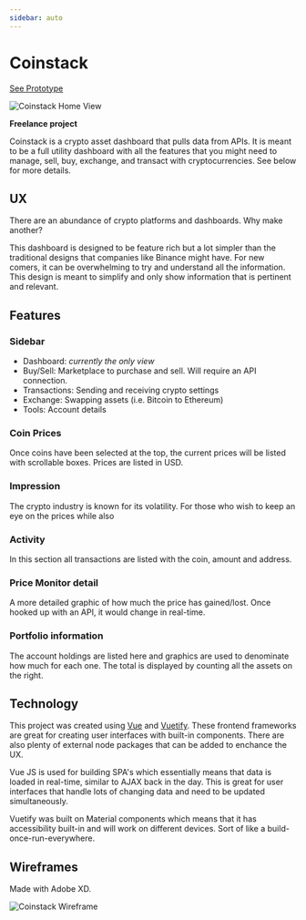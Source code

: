 ```yaml
---
sidebar: auto
---
```


# Coinstack
[See Prototype](https://coinstack.netlify.app)

![Coinstack Home View](/images/work/coinstack/coinstack-screenshot.png)

**Freelance project**

Coinstack is a crypto asset dashboard that pulls data from APIs.  It is meant to be a full utility dashboard with all the features that you might need to manage, sell, buy, exchange, and transact with cryptocurrencies.  See below for more details. 

## UX
There are an abundance of crypto platforms and dashboards.  Why make another?

This dashboard is designed to be feature rich but a lot simpler than the traditional designs that companies like Binance might have.  For new comers, it can be overwhelming to try and understand all the information.  This design is meant to simplify and only show information that is pertinent and relevant.

## Features

### Sidebar
- Dashboard: *currently the only view*
- Buy/Sell: Marketplace to purchase and sell.  Will require an API connection.
- Transactions: Sending and receiving crypto settings
- Exchange: Swapping assets (i.e. Bitcoin to Ethereum)
- Tools: Account details

### Coin Prices
Once coins have been selected at the top, the current prices will be listed with scrollable boxes.  Prices are listed in USD. 

### Impression
The crypto industry is known for its volatility.  For those who wish to keep an eye on the prices while also 

### Activity
In this section all transactions are listed with the coin, amount and address. 

### Price Monitor detail
A more detailed graphic of how much the price has gained/lost. Once hooked up with an API, it would change in real-time. 

### Portfolio information
The account holdings are listed here and graphics are used to denominate how much for each one.  The total is displayed by counting all the assets on the right.

## Technology
This project was created using [Vue](https://vuejs.org/) and [Vuetify](https://vuetifyjs.com/en/).  These frontend frameworks are great for creating user interfaces with built-in components.  There are also plenty of external node packages that can be added to enchance the UX.

Vue JS is used for building SPA's which essentially means that data is loaded in real-time, similar to AJAX back in the day.  This is great for user interfaces that handle lots of changing data and need to be updated simultaneously. 

Vuetify was built on Material components which means that it has accessibility built-in and will work on different devices.  Sort of like a build-once-run-everywhere. 

## Wireframes
Made with Adobe XD.  

![Coinstack Wireframe](/images/work/coinstack/Coinstack-wireframe.png)
